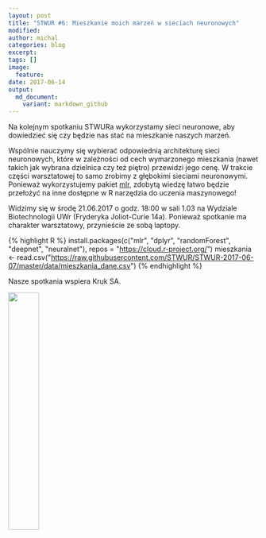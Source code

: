 ```yaml
---
layout: post
title: "STWUR #6: Mieszkanie moich marzeń w sieciach neuronowych"
modified:
author: michal
categories: blog
excerpt:
tags: []
image:
  feature:
date: 2017-06-14
output:
  md_document:
    variant: markdown_github
---
```


Na kolejnym spotkaniu STWURa wykorzystamy sieci neuronowe, aby dowiedzieć się czy będzie nas stać na mieszkanie naszych marzeń.

Wspólnie nauczymy się wybierać odpowiednią architekturę sieci neuronowych, które w zależności od cech wymarzonego mieszkania (nawet takich jak wybrana dzielnica czy też piętro) przewidzi jego cenę. W trakcie części warsztatowej to samo zrobimy z głębokimi sieciami neuronowymi. Ponieważ wykorzystujemy pakiet [mlr](https://mlr-org.github.io), zdobytą wiedzę łatwo będzie przełożyć na inne dostępne w R narzędzia do uczenia maszynowego!
 
Widzimy się w środę 21.06.2017 o godz. 18:00 w sali 1.03 na Wydziale Biotechnologii UWr (Fryderyka Joliot-Curie 14a). Ponieważ spotkanie ma charakter warsztatowy, przynieście ze sobą laptopy.
 
{% highlight R %}
install.packages(c("mlr", "dplyr", "randomForest", "deepnet", "neuralnet"), 
                 repos = "https://cloud.r-project.org/")
mieszkania <- read.csv("https://raw.githubusercontent.com/STWUR/STWUR-2017-06-07/master/data/mieszkania_dane.csv")
{% endhighlight %}

Nasze spotkania wspiera Kruk SA.

<img src='https://stwur.github.io/STWUR//images/kruk_logo.jpg' id="logo" height="35%" width="35%"/>
